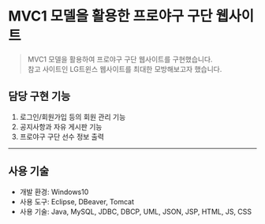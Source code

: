 # MVC1 모델을 활용한 프로야구 구단 웹사이트 
> MVC1 모델을 활용하여 프로야구 구단 웹사이트를 구현했습니다.  
> 참고 사이트인 LG트윈스 웹사이트를 최대한 모방해보고자 했습니다.  

## 담당 구현 기능
1. 로그인/회원가입 등의 회원 관리 기능  
2. 공지사항과 자유 게시판 기능  
3. 프로야구 구단 선수 정보 출력 

- - -  
## 사용 기술
- 개발 환경: Windows10
- 사용 도구: Eclipse, DBeaver, Tomcat
- 사용 기술: Java, MySQL, JDBC, DBCP, UML, JSON, JSP, HTML, JS, CSS

